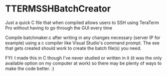 # TTERMSSHBatchCreator
Just a quick C file that when compiled allows users to SSH using TeraTerm Pro without having to go through the GUI every time

Compile batchmaker.c after writing in any changes necessary (server IP for example) using a c compiler like Visual Studio's command prompt.
The exe that gets created should work to create the batch file(s) you need. 

FYI: I made this in C though I've never studied or written in it (it was the only available option on my computer at work) so there may be plenty of ways to make the code better. :)
